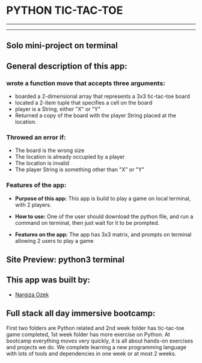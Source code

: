 # PYTHON TIC-TAC-TOE
---
___
## Solo mini-project on terminal 

## General description of this app:

### wrote a function move that accepts three arguments:

* boarded a 2-dimensional array that represents a 3x3 tic-tac-toe board
* located a 2-item tuple that specifies a cell on the board
* player is a String, either "X" or "Y"
* Returned a copy of the board with the player String placed at the location.

### Throwed an error if:

* The board is the wrong size
* The location is already occupied by a player
* The location is invalid
* The player String is something other than "X" or "Y"

### Features of the app: 
 * __Purpose of this app:__ This app is build to play a game on local terminal, with 2 players.
 
 * __How to use:__ One of the user should download the python file, and run a command on terminal, then just wait for it to be prompted.  
 
* __Features on the app:__ The app has 3x3 matrix, and prompts on terminal allowing 2 users to play a game

## Site Preview: python3 terminal

## This app was built by:
* [Nargiza Ozek](https://naku.dev)

## Full stack all day immersive bootcamp: 
First two folders are Python related and 2nd week folder has tic-tac-toe game completed, 1st week folder has more exercise on Python. At bootcamp everything moves very quickly, it is all about hands-on exercises and projects we do. We complete learning  a new programming language with lots of tools and dependencies in one week or at most 2 weeks. 



